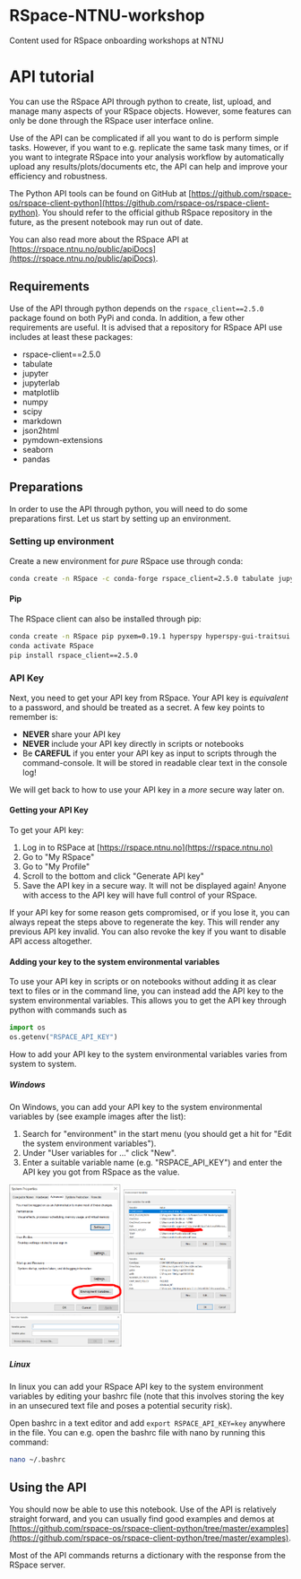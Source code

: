 # RSpace-NTNU-workshop
 Content used for RSpace onboarding workshops at NTNU

# API tutorial

You can use the RSpace API through python to create, list, upload, and manage many aspects of your RSpace objects. However, some features can only be done through the RSpace user interface online.

Use of the API can be complicated if all you want to do is perform simple tasks. However, if you want to e.g. replicate the same task many times, or if you want to integrate RSpace into your analysis workflow by automatically upload any results/plots/documents etc, the API can help and improve your efficiency and robustness.

The Python API tools can be found on GitHub at [https://github.com/rspace-os/rspace-client-python](https://github.com/rspace-os/rspace-client-python). You should refer to the official github RSpace repository in the future, as the present notebook may run out of date.

You can also read more about the RSpace API at [https://rspace.ntnu.no/public/apiDocs](https://rspace.ntnu.no/public/apiDocs).

## Requirements

Use of the API through python depends on the `rspace_client==2.5.0` package found on both PyPi and conda. In addition, a few other requirements are useful. It is advised that a repository for RSpace API use includes at least these packages:

- rspace-client==2.5.0
- tabulate
- jupyter
- jupyterlab
- matplotlib
- numpy
- scipy
- markdown
- json2html
- pymdown-extensions
- seaborn
- pandas

## Preparations

In order to use the API through python, you will need to do some preparations first. Let us start by setting up an environment.

### Setting up environment

Create a new environment for _pure_ RSpace use through conda:

```bash
conda create -n RSpace -c conda-forge rspace_client=2.5.0 tabulate jupyter jupyterlab matplotlib numpy scipy markdown json2html pymdown-extensions seaborn pandas pyqt qtpy
```

#### Pip

The RSpace client can also be installed through pip:

```bash
conda create -n RSpace pip pyxem=0.19.1 hyperspy hyperspy-gui-traitsui hyperspy-gui-ipywidgets tabulate jupyter jupyterlab matplotlib numpy<2.0.0 scipy markdown json2html pymdown-extensions seaborn pandas pyqt qtpy
conda activate RSpace
pip install rspace_client==2.5.0
```

### API Key
Next, you need to get your API key from RSpace. Your API key is _equivalent_ to a password, and should be treated as a secret. A few key points to remember is:

- __NEVER__ share your API key
- __NEVER__ include your API key directly in scripts or notebooks
- Be __CAREFUL__ if you enter your API key as input to scripts through the command-console. It will be stored in readable clear text in the console log!

We will get back to how to use your API key in a _more_ secure way later on. 

#### Getting your API Key

To get your API key:

1. Log in to RSPace at [https://rspace.ntnu.no](https://rspace.ntnu.no)
2. Go to "My RSpace"
3. Go to "My Profile"
4. Scroll to the bottom and click "Generate API key"
5. Save the API key in a secure way. It will not be displayed again! Anyone with access to the API key will have full control of your RSpace.

If your API key for some reason gets compromised, or if you lose it, you can always repeat the steps above to regenerate the key. This will render any previous API key invalid. You can also revoke the key if you want to disable API access altogether.

#### Adding your key to the system environmental variables

To use your API key in scripts or on notebooks without adding it as clear text to files or in the command line, you can instead add the API key to the system environmental variables. This allows you to get the API key through python with commands such as 

```python
import os
os.getenv("RSPACE_API_KEY")
```

How to add your API key to the system environmental variables varies from system to system.

##### Windows

On Windows, you can add your API key to the system environmental variables by (see example images after the list):

1. Search for "environment" in the start menu (you should get a hit for "Edit the system environment variables").
2. Under "User variables for ..." click "New".
3. Enter a suitable variable name (e.g. "RSPACE_API_KEY") and enter the API key you got from RSpace as the value.

<img src="./images/windows_edit_env_var_1.PNG" alt="Edit system environmental variables Windows 1" width="200"/>  
  
<img src="./images/windows_edit_env_var_2.PNG" alt="Edit system environmental variables Windows 2" width="200"/>  
  
<img src="./images/windows_edit_env_var_3.PNG" alt="Edit system environmental variables Windows 3" width="200"/>  

##### Linux

In linux you can add your RSpace API key to the system environment variables by editing your bashrc file (note that this involves storing the key in an unsecured text file and poses a potential security risk). 

Open bashrc in a text editor and add `export RSPACE_API_KEY=key` anywhere in the file. You can e.g. open the bashrc file with nano by running this command:
```bash
nano ~/.bashrc
```

## Using the API

You should now be able to use this notebook. Use of the API is relatively straight forward, and you can usually find good examples and demos at [https://github.com/rspace-os/rspace-client-python/tree/master/examples](https://github.com/rspace-os/rspace-client-python/tree/master/examples). 

Most of the API commands returns a dictionary with the response from the RSpace server.
